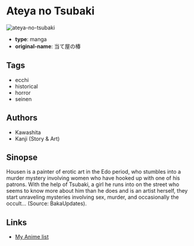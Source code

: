 # Ateya no Tsubaki

![ateya-no-tsubaki](https://cdn.myanimelist.net/images/manga/2/53715.jpg)

-   **type**: manga
-   **original-name**: 当て屋の椿

## Tags

-   ecchi
-   historical
-   horror
-   seinen

## Authors

-   Kawashita
-   Kanji (Story & Art)

## Sinopse

Housen is a painter of erotic art in the Edo period, who stumbles into a murder mystery involving women who have hooked up with one of his patrons. With the help of Tsubaki, a girl he runs into on the street who seems to know more about him than he does and is an artist herself, they start unraveling mysteries involving sex, murder, and occasionally the occult...
(Source: BakaUpdates).

## Links

-   [My Anime list](https://myanimelist.net/manga/19321/Ateya_no_Tsubaki)
